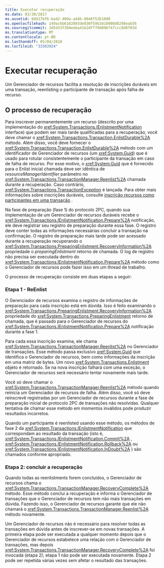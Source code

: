 ```yaml
---
title: Executar recuperação
ms.date: 03/30/2017
ms.assetid: 6dd17bf6-ba42-460a-a44b-8046f52b10d0
ms.openlocfilehash: 149ac6b6162893de830f59b3d18008d8298eab56
ms.sourcegitcommit: 3d5d33f384eeba41b2dff79d096f47ccc8d8f03d
ms.translationtype: MT
ms.contentlocale: pt-BR
ms.lasthandoff: 05/04/2018
ms.locfileid: "33363924"
---
```

# <a name="performing-recovery"></a>Executar recuperação
Um Gerenciador de recursos facilita a resolução de inscrições duráveis em uma transação, reenlisting o participante de transação após falha de recurso.  
  
## <a name="the-recovery-process"></a>O processo de recuperação  
 Para inscrever permanentemente um recurso (descrito por uma implementação do <xref:System.Transactions.IEnlistmentNotification> interface) que podem ser mais tarde qualificadas para a recuperação, você deve chamar o <xref:System.Transactions.Transaction.EnlistDurable%2A> método. Além disso, você deve fornecer o <xref:System.Transactions.Transaction.EnlistDurable%2A> método com um identificador de Gerenciador de recursos (um <xref:System.Guid>) que é usado para rotular consistentemente o participante da transação em caso de falha de recurso. Por esse motivo, o <xref:System.Guid> que é fornecido para o Enlist inicial chamada deve ser idêntica de *resourceManagerIdentifier* parâmetro no <xref:System.Transactions.TransactionManager.Reenlist%2A> chamada durante a recuperação. Caso contrário, <xref:System.Transactions.TransactionException> é lançada. Para obter mais informações sobre inscrições duráveis, consulte [inscrição recursos como participantes em uma transação](../../../../docs/framework/data/transactions/enlisting-resources-as-participants-in-a-transaction.md) .  
  
 Na fase de preparação (fase 1) do protocolo 2PC, quando sua implementação de um Gerenciador de recursos duráveis recebe o <xref:System.Transactions.IEnlistmentNotification.Prepare%2A> notificação, ele deve registrar seu registro de preparação durante essa fase. O registro deve conter todas as informações necessárias concluir a transação na confirmação. O registro de preparação mais tarde pode ser acessado durante a recuperação recuperando o <xref:System.Transactions.PreparingEnlistment.RecoveryInformation%2A> propriedade o *preparingEnlistment* retorno de chamada. O log de registro não precisa ser executada dentro do <xref:System.Transactions.IEnlistmentNotification.Prepare%2A> método como o Gerenciador de recursos pode fazer isso em um thread de trabalho.  
  
 O processo de recuperação consiste em duas etapas a seguir:  
  
### <a name="step-1---reenlist"></a>Etapa 1 - ReEnlist  
 O Gerenciador de recursos examina o registro de informações de preparação para cada inscrição está em dúvida. Isso é feito examinando o <xref:System.Transactions.PreparingEnlistment.RecoveryInformation%2A> propriedade do <xref:System.Transactions.PreparingEnlistment> retorno de chamada, que é passado para o Gerenciador de recursos do <xref:System.Transactions.IEnlistmentNotification.Prepare%2A> notificação durante a fase 1.  
  
 Para cada essa inscrição examina, ele chama <xref:System.Transactions.TransactionManager.Reenlist%2A> no Gerenciador de transações. Esse método passa exclusivo <xref:System.Guid> que identifica o Gerenciador de recursos, bem como informações da inscrição em uma matriz de bytes. Um novo <xref:System.Transactions.Enlistment> objeto é retornado. Se na nova inscrição falhará com uma exceção, o Gerenciador de recursos será necessário tentar novamente mais tarde.  
  
 Você só deve chamar o <xref:System.Transactions.TransactionManager.Reenlist%2A> método quando reinicia um Gerenciador de recursos de falha. Além disso, você só deve reinscrevê registradas por um Gerenciador de recursos durante a fase de preparação inicial de protocolo 2PC de transações não resolvidas. Qualquer tentativa de chamar esse método em momentos inválidos pode produzir resultados incorretos.  
  
 Quando um participante é reenlisted usando esse método, os métodos de fase 2 da <xref:System.Transactions.IEnlistmentNotification> que correspondam ao resultado da transação (isto é, <xref:System.Transactions.IEnlistmentNotification.Commit%2A> , <xref:System.Transactions.IEnlistmentNotification.Rollback%2A> ou <xref:System.Transactions.IEnlistmentNotification.InDoubt%2A> ) são chamados conforme apropriado.  
  
### <a name="step-2---completing-the-recovery"></a>Etapa 2: concluir a recuperação  
 Quando todas as reenlistments forem concluídos, o Gerenciador de recursos chama o <xref:System.Transactions.TransactionManager.RecoveryComplete%2A> método. Esse método conclui a recuperação e informa o Gerenciador de transações que o Gerenciador de recursos tem não mais transações em dúvida. Fazendo isso, o Gerenciador de recursos garante que ele não chamará o <xref:System.Transactions.TransactionManager.Reenlist%2A> método novamente.  
  
 Um Gerenciador de recursos não é necessário para resolver todas as transações em dúvida antes de inscrever-se em novas transações. A primeira etapa pode ser executada a qualquer momento depois que o Gerenciador de recursos estabelece uma relação com o Gerenciador de transações, mas depois <xref:System.Transactions.TransactionManager.RecoveryComplete%2A> foi invocada (etapa 2); etapa 1 não pode ser executada novamente. Etapa 2 pode ser repetida várias vezes sem afetar o resultado das transações.
